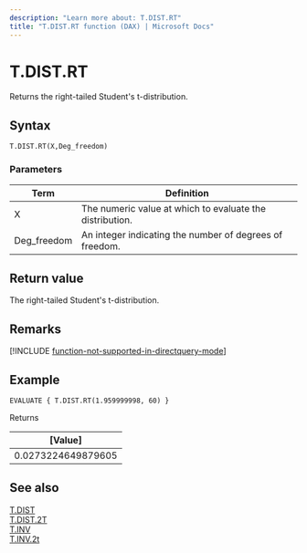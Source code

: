 ```yaml
---
description: "Learn more about: T.DIST.RT"
title: "T.DIST.RT function (DAX) | Microsoft Docs"
---
```

# T.DIST.RT

Returns the right-tailed Student's t-distribution.

## Syntax  
  
```dax
T.DIST.RT(X,Deg_freedom)
```
  
### Parameters  
  
|Term|Definition|  
|--------|--------------|  
|X|The numeric value at which to evaluate the distribution.|  
|Deg_freedom |An integer indicating the number of degrees of freedom.|
  
## Return value

The right-tailed Student's t-distribution.

## Remarks

[!INCLUDE [function-not-supported-in-directquery-mode](includes/function-not-supported-in-directquery-mode.md)]

## Example  
  
```dax
EVALUATE { T.DIST.RT(1.959999998, 60) }
```

Returns

|[Value]  |
|---------|
|0.0273224649879605     |

## See also  

[T.DIST](t-dist-dax.md)  
[T.DIST.2T](t-dist-2t-dax.md)  
[T.INV](t-inv-dax.md)  
[T.INV.2t](t-inv-2t-dax.md)  
